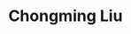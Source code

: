 ---
layout: profile
title: Chongming Liu
description: 
img: assets/img/chongming_liu.png
redirect:
year: 2021
category: PhD Students
email: liuchongming666@sjtu.edu.cn
---